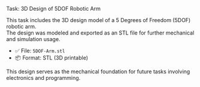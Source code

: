 Task: 3D Design of 5DOF Robotic Arm

This task includes the 3D design model of a 5 Degrees of Freedom (5DOF) robotic arm.  
The design was modeled and exported as an STL file for further mechanical and simulation usage.

- ✅ File: `5DOF-Arm.stl`
- 📦 Format: STL (3D printable)

This design serves as the mechanical foundation for future tasks involving electronics and programming.

